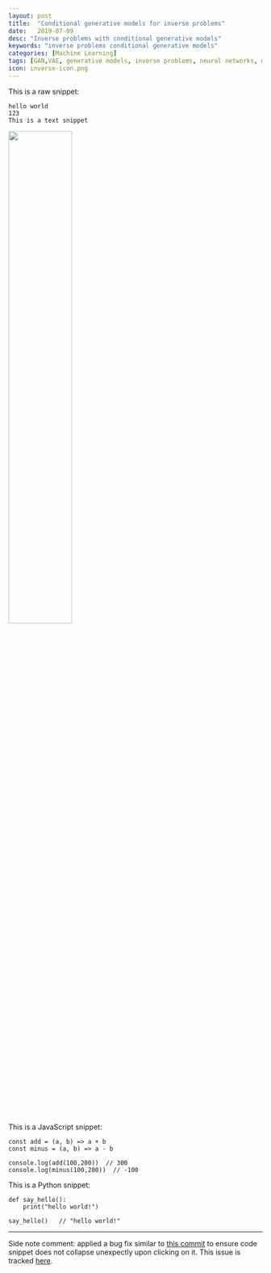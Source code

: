 ```yaml
---
layout: post
title:  "Conditional generative models for inverse problems"
date:   2019-07-09
desc: "Inverse problems with conditional generative models"
keywords: "inverse problems conditional generative models"
categories: [Machine Learning]
tags: [GAN,VAE, generative models, inverse problems, neural networks, machine learning]
icon: inverse-icon.png
---
```


This is a raw snippet:

```
hello world
123
This is a text snippet
```
<!-- ![edit]({{ site.img_path }}/inverseProblems/cVAEholo.gif) -->
<img src="{{ site.img_path }}/inverseProblems/cVAEholo.gif" width="50%">

This is a JavaScript snippet:

```
const add = (a, b) => a + b
const minus = (a, b) => a - b

console.log(add(100,200))  // 300
console.log(minus(100,200))  // -100
```

This is a Python snippet:

```
def say_hello():
    print("hello world!")

say_hello()   // "hello world!"
```

---

Side note comment: applied a bug fix similar to [this commit](https://github.com/Atlas7/atlas7.github.io/commit/6659f4a47f6ec66987adb0f683a9c6f3842252ae#diff-818954a41dbfb01af70050a459c603b9) to ensure code snippet does not collapse unexpectly upon clicking on it. This issue is tracked [here](https://github.com/jarrekk/Jalpc/issues/97).